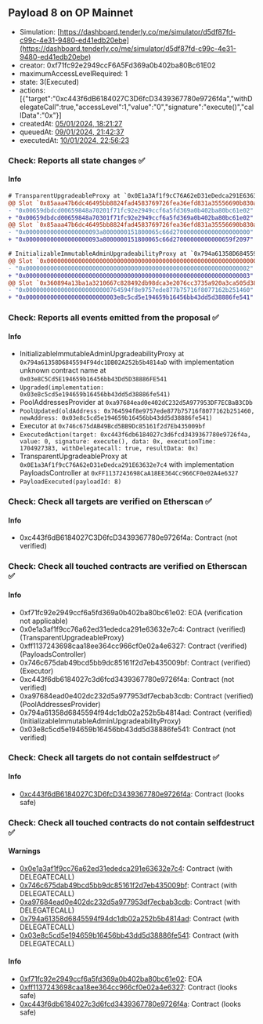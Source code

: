 ## Payload 8 on OP Mainnet

- Simulation: [https://dashboard.tenderly.co/me/simulator/d5df87fd-c99c-4e31-9480-ed41edb20ebe](https://dashboard.tenderly.co/me/simulator/d5df87fd-c99c-4e31-9480-ed41edb20ebe)
- creator: 0xf71fc92e2949ccF6A5Fd369a0b402ba80Bc61E02
- maximumAccessLevelRequired: 1
- state: 3(Executed)
- actions: [{"target":"0xc443f6dB6184027C3D6fcD3439367780e9726f4a","withDelegateCall":true,"accessLevel":1,"value":"0","signature":"execute()","callData":"0x"}]
- createdAt: [05/01/2024, 18:21:27](https://explorer.optimism.io/tx/0xa1f1449e62def2a11323b29e7f9413c212f5f2f0586c102d8c91327945ec5656)
- queuedAt: [09/01/2024, 21:42:37](https://explorer.optimism.io/tx/0x886919f96f3dba48ec4287b89b23e9710b9ed1084d539db0612aad9ab7647c88)
- executedAt: [10/01/2024, 22:56:23](https://explorer.optimism.io/tx/0x7c191190858f93d0ea8e0a47f75c9cd130b603195328916bbd5cf3b9402b2a55)

### Check: Reports all state changes :white_check_mark:

#### Info


```diff
# TransparentUpgradeableProxy at `0x0E1a3Af1f9cC76A62eD31eDedca291E63632e7c4` with implementation PayloadsController at `0xFF1137243698CaA18EE364Cc966CF0e02A4e6327`
@@ Slot `0x85aaa47b6dc46495bb8824fad4583769726fea36efd831a35556690b830a8fbe` @@
- "0x00659dbdcd00659848a70201f71fc92e2949ccf6a5fd369a0b402ba80bc61e02"
+ "0x00659dbdcd00659848a70301f71fc92e2949ccf6a5fd369a0b402ba80bc61e02"
@@ Slot `0x85aaa47b6dc46495bb8824fad4583769726fea36efd831a35556690b830a8fbf` @@
- "0x000000000000000000093a8000000151800065c66d2700000000000000000000"
+ "0x000000000000000000093a8000000151800065c66d27000000000000659f2097"
```

```diff
# InitializableImmutableAdminUpgradeabilityProxy at `0x794a61358D6845594F94dc1DB02A252b5b4814aD` with implementation unknown contract name at `0x03e8C5Cd5E194659b16456bb43Dd5D38886FE541`
@@ Slot `0x0000000000000000000000000000000000000000000000000000000000000000` @@
- "0x0000000000000000000000000000000000000000000000000000000000000002"
+ "0x0000000000000000000000000000000000000000000000000000000000000003"
@@ Slot `0x360894a13ba1a3210667c828492db98dca3e2076cc3735a920a3ca505d382bbc` @@
- "0x000000000000000000000000764594f8e9757ede877b75716f8077162b251460"
+ "0x00000000000000000000000003e8c5cd5e194659b16456bb43dd5d38886fe541"
```


### Check: Reports all events emitted from the proposal :white_check_mark:

#### Info

- InitializableImmutableAdminUpgradeabilityProxy at `0x794a61358D6845594F94dc1DB02A252b5b4814aD` with implementation unknown contract name at `0x03e8C5Cd5E194659b16456bb43Dd5D38886FE541`
- `Upgraded(implementation: 0x03e8c5cd5e194659b16456bb43dd5d38886fe541)`
- PoolAddressesProvider at `0xa97684ead0e402dC232d5A977953DF7ECBaB3CDb`
- `PoolUpdated(oldAddress: 0x764594f8e9757ede877b75716f8077162b251460, newAddress: 0x03e8c5cd5e194659b16456bb43dd5d38886fe541)`
- Executor at `0x746c675dAB49Bcd5BB9Dc85161f2d7Eb435009bf`
- `ExecutedAction(target: 0xc443f6db6184027c3d6fcd3439367780e9726f4a, value: 0, signature: execute(), data: 0x, executionTime: 1704927383, withDelegatecall: true, resultData: 0x)`
- TransparentUpgradeableProxy at `0x0E1a3Af1f9cC76A62eD31eDedca291E63632e7c4` with implementation PayloadsController at `0xFF1137243698CaA18EE364Cc966CF0e02A4e6327`
- `PayloadExecuted(payloadId: 8)`

### Check: Check all targets are verified on Etherscan :white_check_mark:

#### Info

- 0xc443f6dB6184027C3D6fcD3439367780e9726f4a: Contract (not verified)

### Check: Check all touched contracts are verified on Etherscan :white_check_mark:

#### Info

- 0xf71fc92e2949ccf6a5fd369a0b402ba80bc61e02: EOA (verification not applicable)
- 0x0e1a3af1f9cc76a62ed31ededca291e63632e7c4: Contract (verified) (TransparentUpgradeableProxy)
- 0xff1137243698caa18ee364cc966cf0e02a4e6327: Contract (verified) (PayloadsController)
- 0x746c675dab49bcd5bb9dc85161f2d7eb435009bf: Contract (verified) (Executor)
- 0xc443f6db6184027c3d6fcd3439367780e9726f4a: Contract (not verified)
- 0xa97684ead0e402dc232d5a977953df7ecbab3cdb: Contract (verified) (PoolAddressesProvider)
- 0x794a61358d6845594f94dc1db02a252b5b4814ad: Contract (verified) (InitializableImmutableAdminUpgradeabilityProxy)
- 0x03e8c5cd5e194659b16456bb43dd5d38886fe541: Contract (not verified)

### Check: Check all targets do not contain selfdestruct :white_check_mark:

#### Info

- [0xc443f6dB6184027C3D6fcD3439367780e9726f4a](https://explorer.optimism.io/address/0xc443f6dB6184027C3D6fcD3439367780e9726f4a): Contract (looks safe)

### Check: Check all touched contracts do not contain selfdestruct :white_check_mark:

#### Warnings

- [0x0e1a3af1f9cc76a62ed31ededca291e63632e7c4](https://explorer.optimism.io/address/0x0e1a3af1f9cc76a62ed31ededca291e63632e7c4): Contract (with DELEGATECALL)
- [0x746c675dab49bcd5bb9dc85161f2d7eb435009bf](https://explorer.optimism.io/address/0x746c675dab49bcd5bb9dc85161f2d7eb435009bf): Contract (with DELEGATECALL)
- [0xa97684ead0e402dc232d5a977953df7ecbab3cdb](https://explorer.optimism.io/address/0xa97684ead0e402dc232d5a977953df7ecbab3cdb): Contract (with DELEGATECALL)
- [0x794a61358d6845594f94dc1db02a252b5b4814ad](https://explorer.optimism.io/address/0x794a61358d6845594f94dc1db02a252b5b4814ad): Contract (with DELEGATECALL)
- [0x03e8c5cd5e194659b16456bb43dd5d38886fe541](https://explorer.optimism.io/address/0x03e8c5cd5e194659b16456bb43dd5d38886fe541): Contract (with DELEGATECALL)

#### Info

- [0xf71fc92e2949ccf6a5fd369a0b402ba80bc61e02](https://explorer.optimism.io/address/0xf71fc92e2949ccf6a5fd369a0b402ba80bc61e02): EOA
- [0xff1137243698caa18ee364cc966cf0e02a4e6327](https://explorer.optimism.io/address/0xff1137243698caa18ee364cc966cf0e02a4e6327): Contract (looks safe)
- [0xc443f6db6184027c3d6fcd3439367780e9726f4a](https://explorer.optimism.io/address/0xc443f6db6184027c3d6fcd3439367780e9726f4a): Contract (looks safe)

